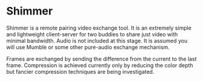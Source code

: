 Shimmer
=======

Shimmer is a remote pairing video exchange tool.  It is an extremely simple and lightweight client-server for two buddies to share just video with minimal bandwidth.  Audio is not included at this stage.  It is assumed you will use Mumble or some other pure-audio exchange mechanism.

Frames are exchanged by sending the difference from the current to the last frame.  Compression is achieved currently only by reducing the color depth but fancier compression techniques are being investigated.
